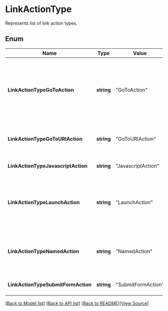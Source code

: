 # LinkActionType
Represents list of link action types.

## Enum
Name | Type | Value | Description
------------ | ------------- | ------------- | -------------
**LinkActionTypeGoToAction** | **string** | "GoToAction" | Represents a go-to action that changes the view to a specified destination (page, location, and magnification factor).
**LinkActionTypeGoToURIAction** | **string** | "GoToURIAction" | Represents a URI action causes a URI to be resolved.
**LinkActionTypeJavascriptAction** | **string** | "JavascriptAction" | Represents javascript action.
**LinkActionTypeLaunchAction** | **string** | "LaunchAction" | Represents a launch action that launches an application or opens or prints a document.
**LinkActionTypeNamedAction** | **string** | "NamedAction" | Represents named actions that PDF viewer applications are expected to support.
**LinkActionTypeSubmitFormAction** | **string** | "SubmitFormAction" | Represents submit-form action.

[[Back to Model list]](../README.md#documentation-for-models) [[Back to API list]](../README.md#documentation-for-api-endpoints) [[Back to README]](../README.md)[[View Source]](../link_action_type.go)


